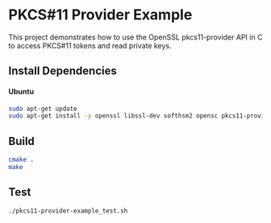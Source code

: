 # PKCS#11 Provider Example

This project demonstrates how to use the OpenSSL pkcs11-provider API in C to access PKCS#11 tokens and read private keys.


## Install Dependencies

#### Ubuntu

```sh
sudo apt-get update
sudo apt-get install -y openssl libssl-dev softhsm2 opensc pkcs11-provider
```

## Build

```sh
cmake .
make
```

## Test

```sh
./pkcs11-provider-example_test.sh
```
